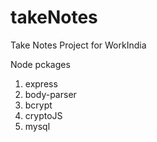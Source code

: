 # takeNotes
Take Notes Project for WorkIndia


Node pckages

1. express
2. body-parser
3. bcrypt
4. cryptoJS
5. mysql
